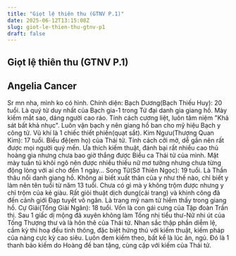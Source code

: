 ```yaml
---
title: "Giọt lệ thiên thu (GTNV P.1)"
date: 2025-06-12T13:15:08Z
slug: giot-le-thien-thu-gtnv-p1
draft: false
---
```


## Giọt lệ thiên thu (GTNV P.1)

## Angelia Cancer

Sr mn nha, mình ko có hình.
  Chính diện:
Bạch Dương(Bạch Thiếu Huy):
 20 tuổi.
 Là quý tử duy nhất của Bạch gia-1 trong Tứ đại danh gia giang hồ. Mày kiếm mắt sao, dáng người cao ráo. Tính cách cương liệt, luôn tâm niệm "Khả sát bất khả nhục". Luôn vận bạch y nên giang hồ ban cho mỹ hiệu Bạch y công tử. Vũ khí là 1 chiếc thiết phiến(quạt sắt).
 Kim Ngưu(Thượng Quan Kim):
 17 tuổi.
 Biểu đệ(em họ) của Thái tử. Tính cách cởi mở, dễ gần nên rất được mọi người quý mến. Ưa thích kiếm thuật, đánh bại rất nhiều cao thủ hoàng gia nhưng chưa bao giờ thắng được Biểu ca Thái tử của mình. Mặt mày tuấn tú khôi ngô nên được nhiều thiếu nữ mơ tưởng nhưng chưa từng động lòng với ai cho đến 1 ngày...
 Song Tử(Sở Thiên Ngọc):
 19 tuổi.
 Là Thần thâu nổi danh giang hồ. Không ai biết xuất thân của y như thế nào, chỉ biết y làm nên tên tuổi từ năm 13 tuổi. Chưa có gì mà y không trộm được nhưng y chỉ trộm của kẻ giàu. Rất giỏi thuật dịch dung(cải trang) và khinh công đã đến cảnh giới Đạp tuyết vô ngân. Là trang mỹ nam tử hiếm thấy trong giang hồ.
 Cự Giải(Tống Giải Ngân):
 18 tuổi.
 Vốn là con gái cưng của Tập đoàn Trần thị. Sau 1 giấc dị mộng đã xuyên không làm Tống nhị tiểu thư-Nữ nhi út của Tống Thượng thư và là hôn thê của Thái tử. Nhan sắc thập phần diễm lệ, cầm kỳ thi hoạ đều tinh thông, đặc biệt hứng thú với kiếm thuật, kiếm pháp của nàng cực kỳ cao siêu. Luôn đem kiếm theo, bất kể là lúc ăn, ngủ. Đó là 1 thanh bảo kiếm do Hoàng đế ban tặng, cùng cặp với kiếm của Thái tử.